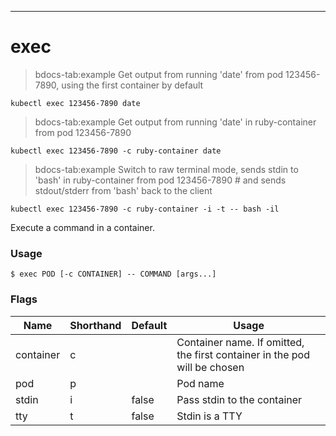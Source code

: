 ------------

# exec

>bdocs-tab:example Get output from running 'date' from pod 123456-7890, using the first container by default

```bdocs-tab:example_shell
kubectl exec 123456-7890 date
```

>bdocs-tab:example Get output from running 'date' in ruby-container from pod 123456-7890

```bdocs-tab:example_shell
kubectl exec 123456-7890 -c ruby-container date
```

>bdocs-tab:example Switch to raw terminal mode, sends stdin to 'bash' in ruby-container from pod 123456-7890 # and sends stdout/stderr from 'bash' back to the client

```bdocs-tab:example_shell
kubectl exec 123456-7890 -c ruby-container -i -t -- bash -il
```


Execute a command in a container.

### Usage

`$ exec POD [-c CONTAINER] -- COMMAND [args...]`



### Flags

Name | Shorthand | Default | Usage
---- | --------- | ------- | ----- 
container | c |  | Container name. If omitted, the first container in the pod will be chosen 
pod | p |  | Pod name 
stdin | i | false | Pass stdin to the container 
tty | t | false | Stdin is a TTY 


